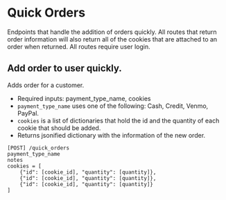 # Quick Orders
Endpoints that handle the addition of orders quickly. All routes that return order information will also return all of the cookies that are attached to an order when returned. All routes require user login.

## Add order to user quickly.
Adds order for a customer.
- Required inputs: payment_type_name, cookies
- `payment_type_name` uses one of the following: Cash, Credit, Venmo, PayPal.
- `cookies` is a list of dictionaries that hold the id and the quantity of each cookie that should be added.
- Returns jsonified dictionary with the information of the new order.
```
[POST] /quick_orders
payment_type_name
notes
cookies = [
    {"id": [cookie_id], "quantity": [quantity]},
    {"id": [cookie_id], "quantity": [quantity]},
    {"id": [cookie_id], "quantity": [quantity]}
]